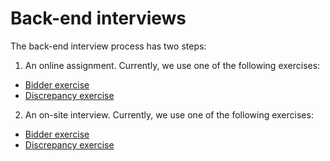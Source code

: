 # Back-end interviews

The back-end interview process has two steps:

1. An online assignment. Currently, we use one of the following exercises:
  - [Bidder exercise](bidder-exercise/online-assignment.md)
  - [Discrepancy exercise](discrepancy-exercise/online-assignment.md)

2. An on-site interview. Currently, we use one of the following exercises:
  - [Bidder exercise](/bidder-exercise/on-site.md)
  - [Discrepancy exercise](discrepancy-exercise/on-site.md)